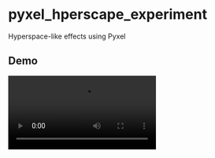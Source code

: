# pyxel_hperscape_experiment

Hyperspace-like effects using Pyxel

## Demo

<video src="https://github.com/user-attachments/assets/2c3cf410-9e31-4142-b0d6-0abe9d8d2fc0"></video>

